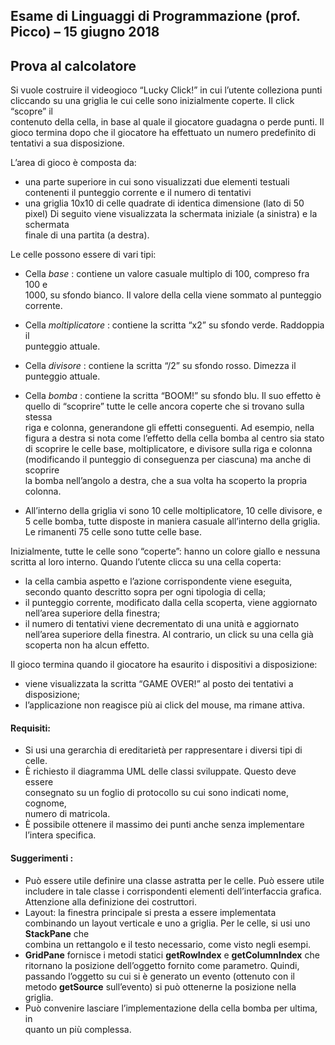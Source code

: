 ## Esame	di	Linguaggi	di	Programmazione	(prof.	Picco)	– 	15	 giugno	 2018	
## Prova	al	calcolatore

Si	 vuole	 costruire	 il	 videogioco	 “Lucky Click!” in	 cui	 l’utente	 colleziona	 punti	
cliccando	su	una	griglia	le	cui	celle	sono	inizialmente	coperte.	Il	click	“scopre”	il	
contenuto	 della	 cella,	 in	 base	 al	 quale	 il	 giocatore	 guadagna	 o	 perde	 punti.	 Il	
gioco	 termina	 dopo	 che il	 giocatore	 ha	 effettuato	 un	 numero	 predefinito	 di	
tentativi	a	sua	disposizione.		

L’area	di	gioco	è	composta	da:

- una	 parte	 superiore	 in	 cui	 sono	 visualizzati	 due	 elementi	 testuali	
    contenenti	il	punteggio	corrente	e	il	numero	di	tentativi
- una	 griglia	 10x10	 di	 celle	 quadrate	 di	 identica	dimensione	 (lato	 di	 50	
    pixel)
Di	 seguito	 viene	 visualizzata	 la	 schermata	 iniziale	 (a	 sinistra) e	 la	 schermata	
finale	di	una	partita	(a	destra).	

Le	celle	possono	essere	di	vari	tipi:	

- Cella	 _base_ :	contiene	un	valore	casuale	multiplo	di	100,	compreso	fra	100	e	
    1000,	su	sfondo	bianco.	Il valore della	cella	viene	sommato	al	punteggio	
    corrente.		
- Cella	 _moltiplicatore_ :	contiene	la	scritta	“x2”	su	sfondo	verde.	Raddoppia	il	
    punteggio	attuale.	
- Cella	 _divisore_ :	 contiene	 la	 scritta	 “/2”	 su	 sfondo	 rosso.	Dimezza	 il	
    punteggio	attuale.
- Cella	 _bomba_ :	 contiene	 la	 scritta	 “BOOM!”	 su	 sfondo	 blu.	 Il	 suo	 effetto	 è	
    quello	di	“scoprire”	tutte	le	celle	ancora	coperte	che	si	trovano	sulla	stessa	
    riga	 e	 colonna,	 generandone	 gli	 effetti	 conseguenti.	 Ad	 esempio,	 nella	
    figura	a	destra	si	nota	come	l’effetto	della	cella	bomba	al	centro	sia	stato	
    di	 scoprire	 le	 celle	 base,	 moltiplicatore,	 e	 divisore	 sulla	 riga	 e	 colonna	
    (modificando	 il	 punteggio	 di	 conseguenza	 per	 ciascuna)	 ma	 anche	 di	scoprire	
la	 bomba	 nell’angolo	 a	 destra, che	 a	 sua	 volta	 ha	 scoperto	 la	propria	colonna.	

- All’interno	della	griglia	vi	sono	10	celle	moltiplicatore,	10	celle	divisore,	e	
    5	celle	bomba,	tutte	disposte	in	maniera	casuale	all’interno	della	griglia.	
    Le	rimanenti	75	celle	sono	tutte	celle	base.	

Inizialmente,	 tutte	 le	 celle	 sono	 “coperte”:	 hanno	 un	 colore	 giallo	 e	 nessuna	
scritta	al	loro	interno.	Quando	l’utente	clicca	su	una	cella	coperta:

- la	cella	cambia	aspetto	e	l’azione	corrispondente	viene	eseguita,		secondo	
    quanto	descritto	sopra	per	ogni	tipologia	di	cella;
- il	 punteggio	 corrente,	 modificato	 dalla	 cella	 scoperta,	 viene	 aggiornato	
    nell’area	superiore	della	finestra;
- il	 numero	 di	 tentativi	 viene	 decrementato	 di	 una	 unità	 e	 aggiornato	
    nell’area	superiore	della	finestra.
Al	contrario,	un	click su	una	cella	già	scoperta	non	ha	alcun	effetto.	

Il	gioco	termina	quando	il	giocatore	ha	esaurito	i	dispositivi	a	disposizione:

- viene	 visualizzata	 la	 scritta	 “GAME	 OVER!”	 al	 posto	 dei	 tentativi	 a	
    disposizione;
- l’applicazione	non	reagisce	più	ai	click del	mouse,	ma	rimane	attiva.	

#### Requisiti:

- Si	usi	una	gerarchia	di	ereditarietà	per	rappresentare	i	diversi	tipi	di	celle.	
- È	richiesto	il	diagramma	UML	delle	classi	sviluppate.	Questo	deve	essere	
    consegnato	su	un	foglio	di	protocollo	su	cui	sono	indicati	nome,	cognome,	
    numero	di	matricola.	
- È	 possibile	 ottenere	 il	 massimo	 dei	 punti	 anche	 senza	 implementare	
    l’intera	specifica.	

#### Suggerimenti :

- Può	essere	utile	definire	una	classe	astratta	per	le	celle.	Può	essere	utile	
    includere	in	tale	classe	i	corrispondenti	elementi	dell’interfaccia	grafica.	
    Attenzione	alla	definizione	dei	costruttori.
- Layout:	la	finestra	principale	si	presta	a	essere	implementata	combinando
    un	layout	verticale	e	uno	a	griglia.	Per	le	celle,	si	usi	uno	 **StackPane** che	
    combina	un	rettangolo	e	il	testo	necessario,	come	visto	negli	esempi.	
- **GridPane** fornisce	i	metodi	statici	 **getRowIndex** e	 **getColumnIndex**
    che	 ritornano	 la	 posizione	 dell’oggetto	 fornito	 come	 parametro.	 Quindi,	
    passando	l’oggetto	su	cui	si	è	generato	un	evento	(ottenuto	con	il	metodo
    **getSource** sull’evento)	si	può	ottenerne	la	posizione	nella	griglia.	
- Può	convenire	lasciare	l’implementazione	della	cella	bomba	per	ultima,	in	
    quanto	un	più	complessa.	


